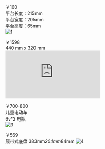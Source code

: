￥160  
平台长度：215mm   
平台宽度：205mm  
平台高度：65mm  
![1](http://gd2.alicdn.com/bao/uploaded/i2/T1PIiUXh4nXXawq0Z6_061321.jpg_400x400.jpg)   


￥1598   
440 mm x 320 mm   
![2](http://item.taobao.com/item.htm?spm=a230r.1.14.1.nkOrCC&id=43723847425&ns=1&abbucket=7#detail)   

￥700-800      
儿童电动车     
6v*2 电瓶     
![3](http://img01.taobaocdn.com/imgextra/i1/1974257993/TB2PZk5bpXXXXasXpXXXXXXXXXX_!!1974257993.jpg)     

￥569   
履带式底盘 
383mm*204mm*84mm
![4](http://gd4.alicdn.com/imgextra/i4/544675804/TB2aaFQbpXXXXbAXpXXXXXXXXXX-544675804.jpg)    



